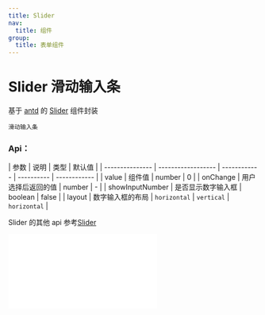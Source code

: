 ```yaml
---
title: Slider
nav:
  title: 组件
group:
  title: 表单组件
---
```


# Slider 滑动输入条

基于 <a href="https://ant-design.antgroup.com/index-cn" target="_blank">antd</a> 的 <a href="https://ant-design.antgroup.com/components/slider-cn" target="_blank">Slider</a> 组件封装

<code src='./Slider.tsx'>滑动输入条</code>

### Api：

| 参数            | 说明               | 类型         | 默认值     |
| --------------- | ------------------ | ------------ | ---------- | ------------ |
| value           | 组件值             | number       | 0          |
| onChange        | 用户选择后返回的值 | number       | -          |
| showInputNumber | 是否显示数字输入框 | boolean      | false      |
| layout          | 数字输入框的布局   | `horizontal` | `vertical` | `horizontal` |

Slider 的其他 api 参考<a href="https://ant-design.antgroup.com/components/slider-cn" target="_blank">Slider</a>

<embed src="../index.md#L16-L20"></embed>
